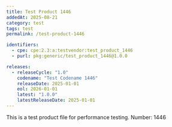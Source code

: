 ```yaml
---
title: Test Product 1446
addedAt: 2025-08-21
category: test
tags: test
permalink: /test-product-1446

identifiers:
  - cpe: cpe:2.3:a:testvendor:test_product_1446
  - purl: pkg:generic/test_product_1446@1.0.0

releases:
  - releaseCycle: "1.0"
    codename: "Test Codename 1446"
    releaseDate: 2025-01-01
    eol: 2026-01-01
    latest: "1.0.0"
    latestReleaseDate: 2025-01-01
---
```


This is a test product file for performance testing. Number: 1446
